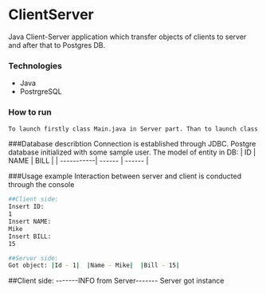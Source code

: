 # ClientServer

Java Client-Server application which transfer objects of clients to server and after that to Postgres DB. 

### Technologies
- Java
- PostrgreSQL

### How to run
```sh
To launch firstly class Main.java in Server part. Than to launch class Main.java in Client part
```

###Database describtion 
Connection is established through JDBC. Postgre database initialized with some sample user. The model of entity in DB:
| ID | NAME | BILL |
| -----------| ------ | ------ |


###Usage example
Interaction between server and client is conducted through the console

```sh
##Client side:
Insert ID:
1
Insert NAME:
Mike
Insert BILL:
15
```

```sh
##Server side:
Got object: |Id - 1|  |Name - Mike|  |Bill - 15|
```

##Client side:
-------INFO from Server-------
Server got instance
```
